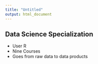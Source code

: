```yaml
---
title: "Untitled"
output: html_document
---
```


## Data Science Specialization
* User R
* Nine Courses
* Goes from raw data to data products
